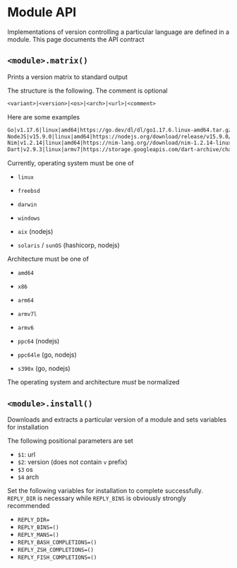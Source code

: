 # Module API

Implementations of version controlling a particular language are defined in a module. This page documents the API contract

## `<module>.matrix()`

Prints a version matrix to standard output

The structure is the following. The comment is optional

```txt
<variant>|<version>|<os>|<arch>|<url>|<comment>
```

Here are some examples

```txt
Go|v1.17.6|linux|amd64|https://go.dev/dl/dl/go1.17.6.linux-amd64.tar.gz
NodeJS|v15.9.0|linux|amd64|https://nodejs.org/download/release/v15.9.0/node-v15.9.0-linux-x64.tar.gz|(Released 2021-02-18)
Nim|v1.2.14|linux|amd64|https://nim-lang.org//download/nim-1.2.14-linux_x64.tar.xz
Dart|v2.9.3|linux|armv7|https://storage.googleapis.com/dart-archive/channels/stable/release/2.16.0/sdk/dartsdk-linux-arm-release.zip
```

Currently, operating system must be one of

- `linux`
- `freebsd`
- `darwin`
- `windows`

- `aix` (nodejs)
- `solaris` / `sunOS` (hashicorp, nodejs)

Architecture must be one of

- `amd64`
- `x86`
- `arm64`
- `armv7l`
- `armv6`

- `ppc64` (nodejs)
- `ppc64le` (go, nodejs)
- `s390x` (go, nodejs)

The operating system and architecture _must_ be normalized

## `<module>.install()`

Downloads and extracts a particular version of a module and sets variables for installation

The following positional parameters are set

- `$1`: url
- `$2`: version (does not contain `v` prefix)
- `$3` os
- `$4` arch

Set the following variables for installation to complete successfully. `REPLY_DIR` is necessary while `REPLY_BINS` is obviously strongly recommended

- `REPLY_DIR=`
- `REPLY_BINS=()`
- `REPLY_MANS=()`
- `REPLY_BASH_COMPLETIONS=()`
- `REPLY_ZSH_COMPLETIONS=()`
- `REPLY_FISH_COMPLETIONS=()`
